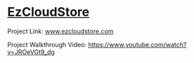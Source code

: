 # [EzCloudStore](https://www.ezcloudstore.com/)

Project Link: www.ezcloudstore.com

Project Walkthrough Video: https://www.youtube.com/watch?v=JROeVGt9_dg
